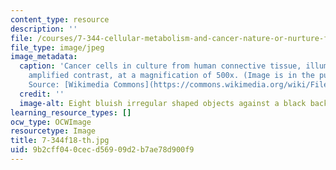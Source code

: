 ```yaml
---
content_type: resource
description: ''
file: /courses/7-344-cellular-metabolism-and-cancer-nature-or-nurture-fall-2018/9b2cff040cecd56909d2b7ae78d900f9_7-344f18-th.jpg
file_type: image/jpeg
image_metadata:
  caption: 'Cancer cells in culture from human connective tissue, illuminated by darkfield
    amplified contrast, at a magnification of 500x. (Image is in the public domain.
    Source: [Wikimedia Commons](https://commons.wikimedia.org/wiki/File:Cancer_cells_(1).jpg).)'
  credit: ''
  image-alt: Eight bluish irregular shaped objects against a black background.
learning_resource_types: []
ocw_type: OCWImage
resourcetype: Image
title: 7-344f18-th.jpg
uid: 9b2cff04-0cec-d569-09d2-b7ae78d900f9
---
```

